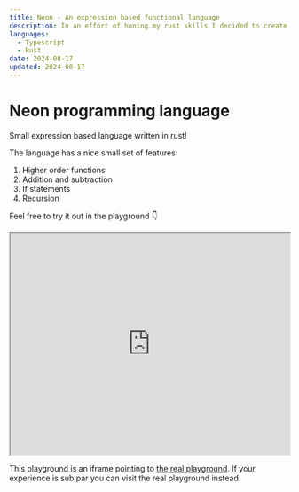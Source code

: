 ```yaml
---
title: Neon - An expression based functional language
description: In an effort of honing my rust skills I decided to create a programming language in rust. I call it neon and it's my baby
languages:
  - Typescript
  - Rust
date: 2024-08-17
updated: 2024-08-17
---
```


# Neon programming language

Small expression based language written in rust!

The language has a nice small set of features:

1. Higher order functions
2. Addition and subtraction
3. If statements
4. Recursion

Feel free to try it out in the playground 👇

<iframe style="width: 100%; height: 400px;" src="https://redsuperbat.github.io/neon">
</iframe>

This playground is an iframe pointing to [the real playground](https://redsuperbat.github.io/neon). If your experience is sub par you can visit the real playground instead.
